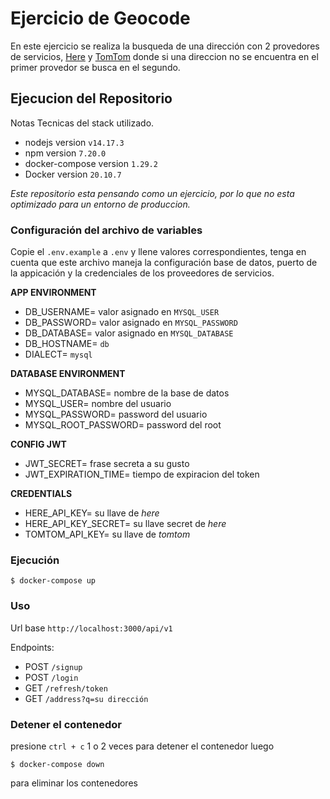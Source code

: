 # Ejercicio de Geocode

En este ejercicio se realiza la busqueda de una dirección con 2 provedores de servicios,
[Here]("https://developer.here.com) y [TomTom]("https://developer.tomtom.com/") donde si una direccion no se encuentra en el primer provedor se busca en el segundo. 

## Ejecucion del Repositorio
Notas Tecnicas del stack utilizado.
* nodejs version `v14.17.3`
* npm version  `7.20.0`
* docker-compose version  `1.29.2`
* Docker version `20.10.7`

*Este repositorio esta pensando como un ejercicio, por lo que no esta optimizado para un entorno de produccion.*

### Configuración del archivo de variables
Copie el `.env.example` a `.env` y llene valores correspondientes, tenga en cuenta que este archivo maneja la configuración base de datos, puerto de la appicación y la credenciales de los proveedores de servicios.

**APP ENVIRONMENT**
* DB_USERNAME= valor asignado en `MYSQL_USER`
* DB_PASSWORD= valor asignado en `MYSQL_PASSWORD`
* DB_DATABASE= valor asignado en `MYSQL_DATABASE`
* DB_HOSTNAME= `db`
* DIALECT= `mysql`

**DATABASE ENVIRONMENT**
* MYSQL_DATABASE= nombre de la base de datos
* MYSQL_USER= nombre del usuario 
* MYSQL_PASSWORD= password del usuario
* MYSQL_ROOT_PASSWORD= password del root

**CONFIG JWT**
* JWT_SECRET= frase secreta a su gusto
* JWT_EXPIRATION_TIME= tiempo de expiracion del token

**CREDENTIALS**
* HERE_API_KEY= su llave de *here*
* HERE_API_KEY_SECRET= su llave secret de *here*
* TOMTOM_API_KEY= su llave de *tomtom*

### Ejecución
```
$ docker-compose up
```

### Uso
Url base `http://localhost:3000/api/v1`

Endpoints: 
* POST `/signup`
* POST `/login`
* GET  `/refresh/token`
* GET `/address?q=su dirección`


### Detener el contenedor
presione `ctrl + c`  1 o 2 veces para detener el contenedor luego 
```
$ docker-compose down 
```
para eliminar los contenedores 